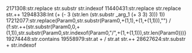 2171308:str.replace str.substr str.indexof 
11440431:str.replace str.replace str.++
12948338:Int (+ (- 3 (str.len (str.substr _arg_1 (+ 3 3) 3))) 1))
17212077:str.replace(Param0,str.substr(Param0,+(1,1),+(1,+(1,1))),"") / {f:str.++(str.substr(Param0,0,+(1,1)),str.substr(Param0,str.indexof(Param0,"/",+(1,+(1,1))),str.len(Param0)))}
19274448:str.contains
19558979:str.at +    /  str.at str.++
28627624:str.substr + str.indexof

